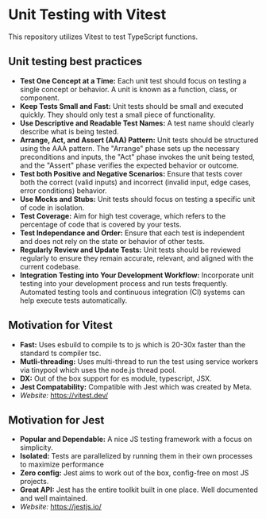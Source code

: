 # Unit Testing with Vitest

This repository utilizes Vitest to test TypeScript functions.

## Unit testing best practices
- **Test One Concept at a Time:** Each unit test should focus on testing a single concept or behavior. A unit is known as a function, class, or component.
- **Keep Tests Small and Fast:** Unit tests should be small and executed quickly. They should only test a small piece of functionality.
- **Use Descriptive and Readable Test Names:** A test name should clearly describe what is being tested.
- **Arrange, Act, and Assert (AAA) Pattern:** Unit tests should be structured using the AAA pattern. The "Arrange" phase sets up the necessary preconditions and inputs, the "Act" phase invokes the unit being tested, and the "Assert" phase verifies the expected behavior or outcome.
- **Test both Positive and Negative Scenarios:** Ensure that tests cover both the correct (valid inputs) and incorrect (invalid input, edge cases, error conditions) behavior. 
- **Use Mocks and Stubs:** Unit tests should focus on testing a specific unit of code in isolation.
- **Test Coverage:** Aim for high test coverage, which refers to the percentage of code that is covered by your tests.
- **Test Independance and Order:** Ensure that each test is independent and does not rely on the state or behavior of other tests.
- **Regularly Review and Update Tests:** Unit tests should be reviewed regularly to ensure they remain accurate, relevant, and aligned with the current codebase.
- **Integration Testing into Your Development Workflow:** Incorporate unit testing into your development process and run tests frequently. Automated testing tools and continuous integration (CI) systems can help execute tests automatically.

## Motivation for Vitest
- **Fast:** Uses esbuild to compile ts to js which is 20-30x faster than the standard ts compiler tsc.
- **Mutli-threading:** Uses multi-thread to run the test using service workers via tinypool which uses the node.js thread pool.
- **DX:** Out of the box support for es module, typescript, JSX.
- **Jest Compatability:** Compatible with Jest which was created by Meta.
- *Website:* https://vitest.dev/

## Motivation for Jest
- **Popular and Dependable:** A nice JS testing framework with a focus on simplicity.
- **Isolated:** Tests are parallelized by running them in their own processes to maximize performance
- **Zero config:** Jest aims to work out of the box, config-free on most JS projects.
- **Great API:** Jest has the entire toolkit built in one place. Well documented and well maintained.
- *Website:* https://jestjs.io/
